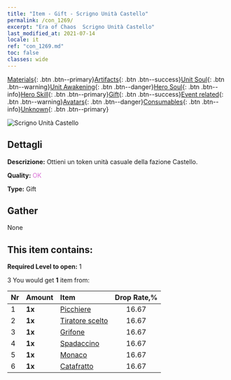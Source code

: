 ```yaml
---
title: "Item - Gift - Scrigno Unità Castello"
permalink: /con_1269/
excerpt: "Era of Chaos  Scrigno Unità Castello"
last_modified_at: 2021-07-14
locale: it
ref: "con_1269.md"
toc: false
classes: wide
---
```

 [Materials](/ItemsIT/){: .btn .btn--primary}[Artifacts](/ItemsIT/Artifacts/){: .btn .btn--success}[Unit Soul](/ItemsIT/UnitSoul/){: .btn .btn--warning}[Unit Awakening](/ItemsIT/UnitAwakening/){: .btn .btn--danger}[Hero Soul](/ItemsIT/HeroSoul/){: .btn .btn--info}[Hero Skill](/ItemsIT/HeroSkill/){: .btn .btn--primary}[Gift](/ItemsIT/Gift/){: .btn .btn--success}[Event related](/ItemsIT/Events/){: .btn .btn--warning}[Avatars](/ItemsIT/Avatars/){: .btn .btn--danger}[Consumables](/ItemsIT/Consumables/){: .btn .btn--info}[Unknown](/ItemsIT/Unknown/){: .btn .btn--primary}

 ![Scrigno Unità Castello](/images/t/i_904001.png)

## Dettagli
 **Descrizione:** Ottieni un token unità casuale della fazione Castello.

 **Quality:** <span style="color: #DA70D6">OK</span>

 **Type:** Gift

## Gather

  None

## This item contains:

 **Required Level to open:** 1

 3 You would get **1** item  from:

  | Nr | Amount |     Item    | Drop Rate,% |
  |:---|:-------|:------------|:---------:|
  | 1 |  **1x** | [Picchiere](/ItemsIT/unt_190/) | 16.67 | 
  | 2 |  **1x** | [Tiratore scelto](/ItemsIT/unt_191/) | 16.67 | 
  | 3 |  **1x** | [Grifone](/ItemsIT/unt_192/) | 16.67 | 
  | 4 |  **1x** | [Spadaccino](/ItemsIT/unt_193/) | 16.67 | 
  | 5 |  **1x** | [Monaco](/ItemsIT/unt_194/) | 16.67 | 
  | 6 |  **1x** | [Catafratto](/ItemsIT/unt_195/) | 16.67 | 
